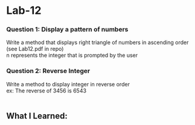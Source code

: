 # Lab-12
### Question 1: Display a pattern of numbers
Write a method that displays right triangle of numbers in ascending order (see Lab12.pdf in repo)
<br/>
n represents the integer that is prompted by the user
</br>
### Question 2: Reverse Integer
Write a method to display integer in reverse order <br/>
ex: The reverse of 3456 is 6543 <br/>
<br/>

## What I Learned:


